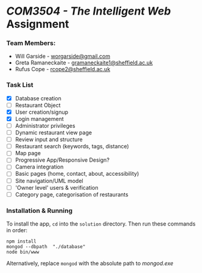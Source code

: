 # *COM3504 - The Intelligent Web* Assignment

### Team Members:
- Will Garside - worgarside@gmail.com
- Greta Ramaneckaite - gramaneckaite1@sheffield.ac.uk
- Rufus Cope - rcope2@sheffield.ac.uk

### Task List
- [x] Database creation 
- [ ] Restaurant Object
- [x] User creation/signup
- [x] Login management
- [ ] Administrator privileges
- [ ] Dynamic restaurant view page
- [ ] Review input and structure
- [ ] Restaurant search (keywords, tags, distance)
- [ ] Map page
- [ ] Progressive App/Responsive Design?
- [ ] Camera integration
- [ ] Basic pages (home, contact, about, accessibility)
- [ ] Site navigation/UML model
- [ ] 'Owner level' users & verification
- [ ] Category page, categorisation of restaurants

### Installation & Running

To install the app, `cd` into the `solution` directory. Then run these commands in order:
```
npm install
mongod --dbpath  "./database"
node bin/www
```

Alternatively, replace `mongod` with the absolute path to *mongod.exe*
